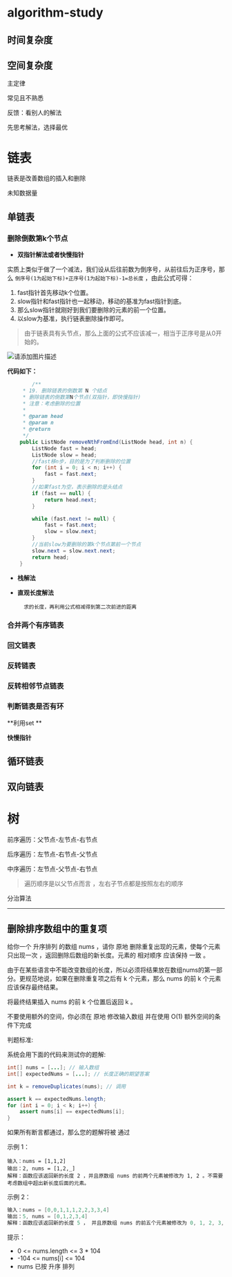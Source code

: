 # algorithm-study

## 时间复杂度



## 空间复杂度





主定律



常见且不熟悉



反馈：看别人的解法



先思考解法，选择最优 



# 链表

链表是改善数组的插入和删除

未知数据量

## 单链表

### 删除倒数第k个节点

- **双指针解法或者快慢指针**

实质上类似于做了一个减法，我们设从后往前数为倒序号，从前往后为正序号，那么 `倒序号(1为起始下标)+正序号(1为起始下标)-1=总长度` ，由此公式可得：

1. fast指针首先移动k个位置。
2. slow指针和fast指针也一起移动，移动的基准为fast指针到底。
3. 那么slow指针就刚好到我们要删除的元素的前一个位置。
4. 以slow为基准，执行链表删除操作即可。

> 由于链表具有头节点，那么上面的公式不应该减一，相当于正序号是从0开始的。

![请添加图片描述](https://img-blog.csdnimg.cn/7016574c6d9a4a44988bc3f5a955e3fb.png?x-oss-process=image/watermark,type_d3F5LXplbmhlaQ,shadow_50,text_Q1NETiBAd3gxNDU4MDg0ODI5,size_20,color_FFFFFF,t_70,g_se,x_16)

**代码如下：**

````java
		/**
     * 19. 删除链表的倒数第 N 个结点
     * 删除链表的倒数第N个节点(双指针，即快慢指针)
     * 注意：考虑删除的位置
     *
     * @param head
     * @param n
     * @return
     */
    public ListNode removeNthFromEnd(ListNode head, int n) {
        ListNode fast = head;
        ListNode slow = head;
        //fast移n步，目的是为了判断删除的位置
        for (int i = 0; i < n; i++) {
            fast = fast.next;
        }
        //如果fast为空，表示删除的是头结点
        if (fast == null) {
            return head.next;
        }

        while (fast.next != null) {
            fast = fast.next;
            slow = slow.next;
        }
        //当前slow为要删除的第k个节点第前一个节点
        slow.next = slow.next.next;
        return head;
    }
````

- **栈解法**

* **直观长度解法**

 		求的长度，再利用公式相减得到第二次前进的距离

### 合并两个有序链表

### 回文链表

### 反转链表

### 反转相邻节点链表

### 判断链表是否有环

**利用set **

**快慢指针**

## 循环链表

## 双向链表



# 树

前序遍历：父节点-左节点-右节点

后序遍历：左节点-右节点-父节点

中序遍历：左节点-父节点-右节点



> 遍历顺序是以父节点而言 ，左右子节点都是按照左右的顺序





分治算法



----

## 删除排序数组中的重复项

给你一个 升序排列 的数组 nums ，请你 原地 删除重复出现的元素，使每个元素 只出现一次 ，返回删除后数组的新长度。元素的 相对顺序 应该保持 一致 。

由于在某些语言中不能改变数组的长度，所以必须将结果放在数组nums的第一部分。更规范地说，如果在删除重复项之后有 k 个元素，那么 nums 的前 k 个元素应该保存最终结果。

将最终结果插入 nums 的前 k 个位置后返回 k 。

不要使用额外的空间，你必须在 原地 修改输入数组 并在使用 O(1) 额外空间的条件下完成



判题标准:

系统会用下面的代码来测试你的题解:

````java
int[] nums = [...]; // 输入数组
int[] expectedNums = [...]; // 长度正确的期望答案

int k = removeDuplicates(nums); // 调用

assert k == expectedNums.length;
for (int i = 0; i < k; i++) {
    assert nums[i] == expectedNums[i];
}
````

如果所有断言都通过，那么您的题解将被 通过





示例 1：

````
输入：nums = [1,1,2]
输出：2, nums = [1,2,_]
解释：函数应该返回新的长度 2 ，并且原数组 nums 的前两个元素被修改为 1, 2 。不需要考虑数组中超出新长度后面的元素。
````

示例 2：

````java
输入：nums = [0,0,1,1,1,2,2,3,3,4]
输出：5, nums = [0,1,2,3,4]
解释：函数应该返回新的长度 5 ， 并且原数组 nums 的前五个元素被修改为 0, 1, 2, 3, 4 。不需要考虑数组中超出新长度后面的元素。
````


提示：

* 0 <= nums.length <= 3 * 104
* -104 <= nums[i] <= 104
* nums 已按 升序 排列



